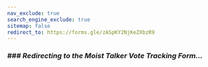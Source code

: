 ```yaml
---
nav_exclude: true
search_engine_exclude: true
sitemap: false
redirect_to: https://forms.gle/zASpKY2NjKeZXbzR9
---
```


### ***### ***Redirecting to the Moist Talker Vote Tracking Form...******
